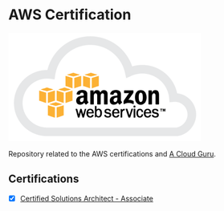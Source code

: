 # AWS Certification

![alt text](./doc/resources/aws.png "Amazon Web Services")

Repository related to the AWS certifications and [A Cloud Guru](https://acloud.guru/).

## Certifications

- [x] [Certified Solutions Architect - Associate](https://github.com/FantasticFiasco/aws-certification/tree/master/certified-solutions-architect-associate)
